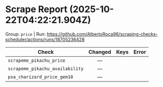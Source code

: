 # Scrape Report (2025-10-22T04:22:21.904Z)

Group: `price`  |  Run: https://github.com/AlbertoRoca96/scraping-checks-scheduler/actions/runs/18705236428

| Check | Changed | Keys | Error |
|---|:---:|:--|:--|
| `scrapeme_pikachu_price` | — |  |  |
| `scrapeme_pikachu_availability` | — |  |  |
| `psa_charizard_price_gem10` | — |  |  |
